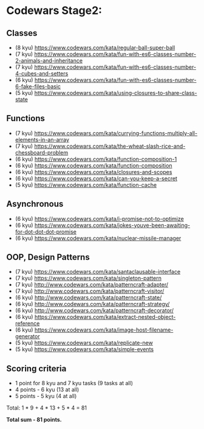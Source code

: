 # Codewars Stage2:

## Classes

* (8 kyu) https://www.codewars.com/kata/regular-ball-super-ball
* (7 kyu) https://www.codewars.com/kata/fun-with-es6-classes-number-2-animals-and-inheritance
* (7 kyu) https://www.codewars.com/kata/fun-with-es6-classes-number-4-cubes-and-setters
* (6 kyu) https://www.codewars.com/kata/fun-with-es6-classes-number-6-fake-files-basic
* (5 kyu) https://www.codewars.com/kata/using-closures-to-share-class-state

## Functions

* (7 kyu) https://www.codewars.com/kata/currying-functions-multiply-all-elements-in-an-array
* (7 kyu) https://www.codewars.com/kata/the-wheat-slash-rice-and-chessboard-problem
* (6 kyu) https://www.codewars.com/kata/function-composition-1
* (6 kyu) https://www.codewars.com/kata/function-composition
* (6 kyu) https://www.codewars.com/kata/closures-and-scopes
* (6 kyu) https://www.codewars.com/kata/can-you-keep-a-secret
* (5 kyu) https://www.codewars.com/kata/function-cache

## Asynchronous

* (6 kyu) https://www.codewars.com/kata/i-promise-not-to-optimize
* (6 kyu) https://www.codewars.com/kata/jokes-youve-been-awaiting-for-dot-dot-dot-promise
* (6 kyu) https://www.codewars.com/kata/nuclear-missile-manager

## OOP, Design Patterns

* (7 kyu) https://www.codewars.com/kata/santaclausable-interface
* (7 kyu) https://www.codewars.com/kata/singleton-pattern
* (7 kyu) http://www.codewars.com/kata/patterncraft-adapter/
* (7 kyu) http://www.codewars.com/kata/patterncraft-visitor/
* (6 kyu) http://www.codewars.com/kata/patterncraft-state/
* (6 kyu) http://www.codewars.com/kata/patterncraft-strategy/
* (6 kyu) http://www.codewars.com/kata/patterncraft-decorator/
* (6 kyu) https://www.codewars.com/kata/extract-nested-object-reference 
* (6 kyu) https://www.codewars.com/kata/image-host-filename-generator
* (5 kyu) https://www.codewars.com/kata/replicate-new 
* (5 kyu) https://www.codewars.com/kata/simple-events


## Scoring criteria

*  1 point for 8 kyu and 7 kyu tasks (9 tasks at all)
*  4 points - 6 kyu (13 at all)
*  5 points - 5 kyu (4 at all)

Total: 1 * 9 + 4 * 13 + 5 * 4  = 81

**Total sum - 81 points.**
